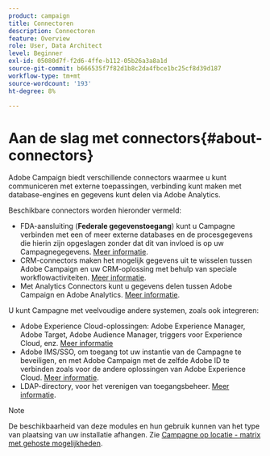 ```yaml
---
product: campaign
title: Connectoren
description: Connectoren
feature: Overview
role: User, Data Architect
level: Beginner
exl-id: 05080d7f-f2d6-4ffe-b112-05b26a3a8a1d
source-git-commit: b666535f7f82d1b8c2da4fbce1bc25cf8d39d187
workflow-type: tm+mt
source-wordcount: '193'
ht-degree: 8%

---
```


# Aan de slag met connectors{#about-connectors}



Adobe Campaign biedt verschillende connectors waarmee u kunt communiceren met externe toepassingen, verbinding kunt maken met database-engines en gegevens kunt delen via Adobe Analytics.

Beschikbare connectors worden hieronder vermeld:

* FDA-aansluiting (**Federale gegevenstoegang**) kunt u Campagne verbinden met een of meer externe databases en de procesgegevens die hierin zijn opgeslagen zonder dat dit van invloed is op uw Campagnegegevens. [Meer informatie](../../installation/using/about-fda.md).
* CRM-connectors maken het mogelijk gegevens uit te wisselen tussen Adobe Campaign en uw CRM-oplossing met behulp van speciale workflowactiviteiten. [Meer informatie](../../platform/using/crm-connectors.md).
* Met Analytics Connectors kunt u gegevens delen tussen Adobe Campaign en Adobe Analytics. [Meer informatie](../../platform/using/gs-aa.md).

U kunt Campagne met veelvoudige andere systemen, zoals ook integreren:

* Adobe Experience Cloud-oplossingen: Adobe Experience Manager, Adobe Target, Adobe Audience Manager, triggers voor Experience Cloud, enz. [Meer informatie](../../integrations/using/about-campaign-integrations.md)
* Adobe IMS/SSO, om toegang tot uw instantie van de Campagne te beveiligen, en met Adobe Campaign met de zelfde Adobe ID te verbinden zoals voor de andere oplossingen van Adobe Experience Cloud. [Meer informatie](../../integrations/using/about-adobe-id.md).
* LDAP-directory, voor het verenigen van toegangsbeheer. [Meer informatie](../../installation/using/connecting-through-ldap.md).

>[!NOTE]
>
>De beschikbaarheid van deze modules en hun gebruik kunnen van het type van plaatsing van uw installatie afhangen. Zie [Campagne op locatie - matrix met gehoste mogelijkheden](../../installation/using/capability-matrix.md).
